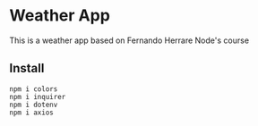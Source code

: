 # Weather App

This is a weather app based on Fernando Herrare Node's course


## Install
```
npm i colors
npm i inquirer
npm i dotenv
npm i axios
```